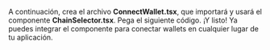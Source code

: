 A continuación, crea el archivo **ConnectWallet.tsx**, que importará y usará el componente **ChainSelector.tsx**. Pega el siguiente código. ¡Y listo! Ya puedes integrar el componente para conectar wallets en cualquier lugar de tu aplicación.